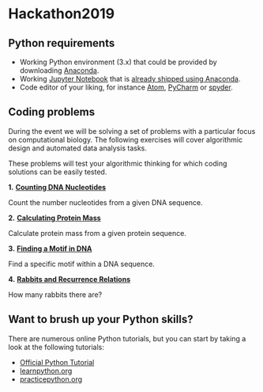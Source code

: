 # Hackathon2019 

## Python requirements

- Working Python environment (3.x) that could be provided by downloading [Anaconda](https://www.anaconda.com/distribution/).
- Working [Jupyter Notebook](https://jupyter.org/index.html) that is [already shipped using Anaconda](https://jupyter.org/install).
- Code editor of your liking, for instance [Atom](https://atom.io/), [PyCharm](https://www.jetbrains.com/pycharm/download/) or [spyder](https://www.spyder-ide.org/).

## Coding problems

During the event we will be solving a set of problems with a particular focus on computational biology. The following exercises will cover algorithmic design and automated data analysis tasks. 

These problems will test your algorithmic thinking for which coding solutions can be easily tested.  

__1.__ [**Counting DNA Nucleotides**](./problem-1/README.md)

Count the number nucleotides from a given DNA sequence.

__2.__ [**Calculating Protein Mass**](./problem-2/README.md)

Calculate protein mass from a given protein sequence.

__3.__ [**Finding a Motif in DNA**](./problem-3/README.md)

Find a specific motif within a DNA sequence.

__4.__ [**Rabbits and Recurrence Relations**](./problem-4/README.md)

How many rabbits there are?

## Want to brush up your Python skills?

There are numerous online Python tutorials, but you can start by taking a look at the following tutorials:

- [Official Python Tutorial](https://docs.python.org/3/tutorial/index.html)
- [learnpython.org](https://www.learnpython.org/)
- [practicepython.org](https://www.practicepython.org/)

